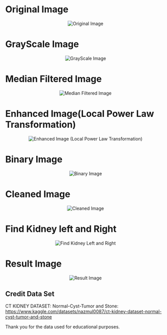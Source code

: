 # Original Image
<p align="center">
  <img src="https://github.com/user-attachments/assets/2cc47e52-922b-400b-895a-2f71da3a985e" alt="Original Image">
</p>

# GrayScale Image
<p align="center">
  <img src="https://github.com/user-attachments/assets/6c0bb131-c45d-4845-8a16-6be2098c62cb" alt="GrayScale Image">
</p>

# Median Filtered Image
<p align="center">
  <img src="https://github.com/user-attachments/assets/21d962d0-3d11-42c0-bcba-31e2b22490ed" alt="Median Filtered Image">
</p>

# Enhanced Image(Local Power Law Transformation)
<p align="center">
  <img src="https://github.com/user-attachments/assets/f6485bba-a0b4-4941-a971-76e0c1bdf9ba" alt="Enhanced Image (Local Power Law Transformation)">
</p>

# Binary Image
<p align="center">
  <img src="https://github.com/user-attachments/assets/b01115f2-afc4-41d1-b447-05e0071f6f56" alt="Binary Image">
</p>

# Cleaned Image
<p align="center">
  <img src="https://github.com/user-attachments/assets/fac0ea54-3c23-4645-9211-8a3c7a2f7546" alt="Cleaned Image">
</p>

# Find Kidney left and Right
<p align="center">
  <img src="https://github.com/user-attachments/assets/39f58c3e-046e-452f-828d-a44fb02c30d5" alt="Find Kidney Left and Right">
</p>

# Result Image
<p align="center">
  <img src="https://github.com/user-attachments/assets/6f0ee1dc-284e-4b3e-a128-d136cfea0ae6" alt="Result Image">
</p>

## Credit Data Set
CT KIDNEY DATASET: Normal-Cyst-Tumor and Stone:
https://www.kaggle.com/datasets/nazmul0087/ct-kidney-dataset-normal-cyst-tumor-and-stone

Thank you for the data used for educational purposes.
